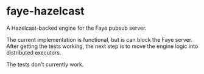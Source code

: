 # faye-hazelcast

A Hazelcast-backed engine for the Faye pubsub server.

The current implementation is functional, but is can block the Faye server. After getting the tests working, the next step is to move the engine logic into distributed executors.

The tests don't currently work.
